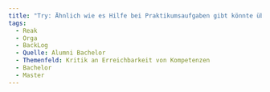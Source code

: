 ```yaml
---
title: "Try: Ähnlich wie es Hilfe bei Praktikumsaufgaben gibt könnte über eine Förderung oder besondere Herausforderungen für Studierende nachgedacht werden, denen die Aufgaben insb. in API1/API2 sehr leicht fallen. Hier wird das Potential teilweise nicht ausgefüllt und Studierende mit Vorkenntnissen warten die Semester lediglich ab."
tags:
  - Reak
  - Orga
  - BackLog
  - Quelle: Alumni Bachelor
  - Themenfeld: Kritik an Erreichbarkeit von Kompetenzen
  - Bachelor
  - Master
---
```

